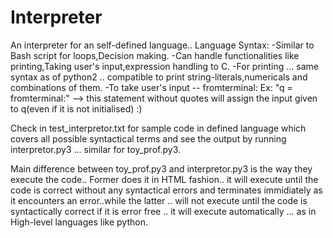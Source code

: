 # Interpreter
An interpreter for an self-defined language..
Language Syntax: 
-Similar to Bash script for loops,Decision making.
-Can handle functionalities like printing,Taking user's input,expression handling to C.
-For printing ... same syntax as of python2 .. compatible to print string-literals,numericals and combinations of them.
-To take user's input -- fromterminal:
Ex: "q = fromterminal:" --> this statement without quotes will assign the input given to q(even if it is not initialised) :) 

Check in test_interpretor.txt for sample code in defined language which covers all possible syntactical terms and see the output by running interpretor.py3 ... similar for toy_prof.py3.

Main difference between toy_prof.py3 and interpretor.py3 is the way they execute the code.. Former does it in HTML fashion.. it will execute until the code is correct without any syntactical errors and terminates immidiately as it encounters an error..while the latter .. will not execute until the code is syntactically correct  if it is error free .. it will execute automatically ... as in High-level languages like python.
